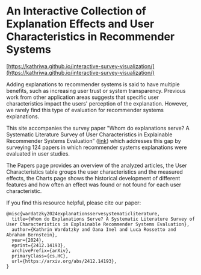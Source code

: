# An Interactive Collection of Explanation Effects and User Characteristics in Recommender Systems

[https://kathriwa.github.io/interactive-survey-visualization/](https://kathriwa.github.io/interactive-survey-visualization/)

Adding explanations to recommender systems is said to have multiple benefits, such as increasing user trust or system transparency. Previous work from other application areas suggests that specific user characteristics impact the users' perception of the explanation. However, we rarely find this type of evaluation for recommender systems explanations.

This site accompanies the survey paper "Whom do explanations serve? A Systematic Literature Survey of User Characteristics in Explainable Recommender Systems Evaluation” ([link](https://arxiv.org/abs/2412.14193)) which addresses this gap by surveying 124 papers in which recommender systems explanations were evaluated in user studies.

The Papers page provides an overview of the analyzed articles, the User Characteristics table groups the user characteristics and the measured effects, the Charts page shows the historical development of different features and how often an effect was found or not found for each user characteristic.

If you find this resource helpful, please cite our paper:

```
@misc{wardatzky2024explanationsservesystematicliterature,
  title={Whom do Explanations Serve? A Systematic Literature Survey of User Characteristics in Explainable Recommender Systems Evaluation}, 
  author={Kathrin Wardatzky and Oana Inel and Luca Rossetto and Abraham Bernstein},
  year={2024},
  eprint={2412.14193},
  archivePrefix={arXiv},
  primaryClass={cs.HC},
  url={https://arxiv.org/abs/2412.14193}, 
}
```
